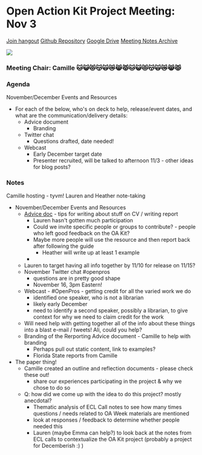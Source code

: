 # Open Action Kit Project Meeting:  Nov 3
[Join hangout]( https://plus.google.com/hangouts/_/calendar/cmNoYW1waWV1eEBnbWFpbC5jb20.i2451vnf2a73pbtp5m22qns7ug?authuser=0!)
[Github Repository](https://github.com/sparcopen/OA-Week-Toolkit
)
[Google Drive](https://drive.google.com/drive/folders/0B3LrgRFGBovxbmVWM0dyN1pmd0k)
[Meeting Notes Archive](https://github.com/sparcopen/OA-Week-Toolkit/tree/master/meeting_notes)

![](https://media.giphy.com/media/Vi1YAP4jJen4I/giphy.gif)

### Meeting Chair: Camille :cat::smiley_cat::heart_eyes_cat::kissing_cat::scream_cat::crying_cat_face::joy_cat::pouting_cat::cat::smiley_cat::heart_eyes_cat::kissing_cat::scream_cat::crying_cat_face::joy_cat::pouting_cat:

### Agenda

November/December Events and Resources
* For each of the below, who's on deck to help, release/event dates, and what are the communication/delivery details:
    * Advice document
        * Branding
    * Twitter chat
        * Questions drafted, date needed!
    * Webcast
        * Early December target date
        * Presenter recruited, will be talked to afternoon 11/3 - other ideas for blog posts? 


### Notes
Camille hosting - tyvm! Lauren and Heather note-taking
* November/December Events and Resources
    * [Advice doc](https://docs.google.com/document/d/1cUDSHQNe_vlkKrAdmkepnPoSFz7RrkTbbgSex6NtzfQ/edit) - tips for writing about stuff on CV / writing report
        * Lauren hasn't gotten much participation 
        * Could we invite specific people or groups to contribute? - people who left good feedback on the OA Kit? 
        * Maybe more people will use the resource and then report back after following the guide
            * Heather will write up at least 1 example 
        * 
    * Lauren to target having all info together by 11/10 for release on 11/15?
    * November Twitter chat #openpros
        * questions are in pretty good shape
        * November 16, 3pm Eastern! 
    * Webcast - #OpenPros - getting credit for all the varied work we do
        * identified one speaker, who is not a librarian
        * likely early December
        * need to identify a second speaker, possibly a librarian, to give context for why we need to claim credit for the work
    * Will need help with getting together all of the info about these things into a blast e-mail / tweets! Ali, could you help?
    * Branding of the Rerporting Advice document - Camille to help with branding 
        * Perhaps pull out static content, link to examples? 
        * Florida State reports from Camille
* The paper thing!  
    * Camille created an outline and reflection documents - please check these out!
        * share our experiences participating in the project & why we chose to do so
    * Q: how did we come up with the idea to do this project? mostly anecdotal? 
        * Thematic analysis of ECL Call notes to see how many times questions / needs related to OA Week materials are mentioned
        * look at responses / feedback to determine whether people needed this
        * Lauren (maybe Emma can help?) to look back at the notes from ECL calls to contextualize the OA Kit project (probably a project for Decemberish :) )




